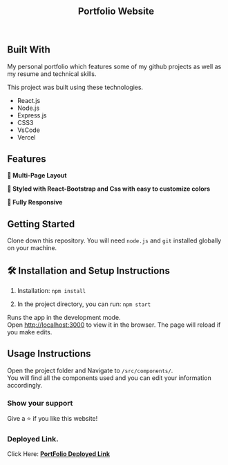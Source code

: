 <h2 align="center">
  Portfolio Website<br/>
</h2>
<div align="center">
  


</div>

<br/>

<center>


</center>

## Built With

My personal portfolio which features some of my github projects as well as my resume and technical skills.<br/>

<div align="center">
  

</div>

This project was built using these technologies.

- React.js
- Node.js
- Express.js
- CSS3
- VsCode
- Vercel

## Features

**📖 Multi-Page Layout**

**🎨 Styled with React-Bootstrap and Css with easy to customize colors**

**📱 Fully Responsive**

## Getting Started

Clone down this repository. You will need `node.js` and `git` installed globally on your machine.

## 🛠 Installation and Setup Instructions

1. Installation: `npm install`

2. In the project directory, you can run: `npm start`

Runs the app in the development mode.\
Open [http://localhost:3000](http://localhost:3000) to view it in the browser.
The page will reload if you make edits.

## Usage Instructions

Open the project folder and Navigate to `/src/components/`. <br/>
You will find all the components used and you can edit your information accordingly.

### Show your support

Give a ⭐ if you like this website!

### Deployed Link.

Click Here: <a href="https://iakashmondal.github.io/" target="_blank"><strong> PortFolio Deployed Link </strong></a>
